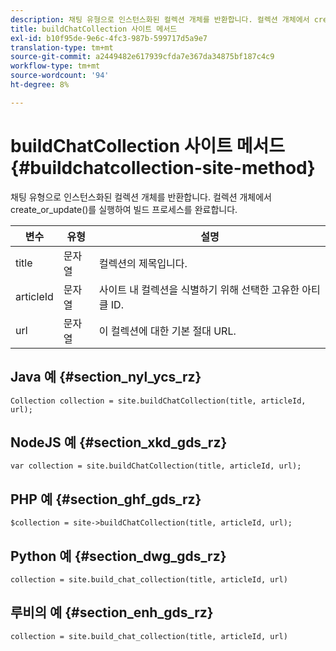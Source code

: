 ```yaml
---
description: 채팅 유형으로 인스턴스화된 컬렉션 개체를 반환합니다. 컬렉션 개체에서 create_or_update()를 실행하여 빌드 프로세스를 완료합니다.
title: buildChatCollection 사이트 메서드
exl-id: b10f95de-9e6c-4fc3-987b-599717d5a9e7
translation-type: tm+mt
source-git-commit: a2449482e617939cfda7e367da34875bf187c4c9
workflow-type: tm+mt
source-wordcount: '94'
ht-degree: 8%

---
```


# buildChatCollection 사이트 메서드{#buildchatcollection-site-method}

채팅 유형으로 인스턴스화된 컬렉션 개체를 반환합니다. 컬렉션 개체에서 create_or_update()를 실행하여 빌드 프로세스를 완료합니다.

| 변수 | 유형 | 설명 |
|--- |--- |--- |
| title | 문자열 | 컬렉션의 제목입니다. |
| articleId | 문자열 | 사이트 내 컬렉션을 식별하기 위해 선택한 고유한 아티클 ID. |
| url | 문자열 | 이 컬렉션에 대한 기본 절대 URL. |

## Java 예 {#section_nyl_ycs_rz}

```
Collection collection = site.buildChatCollection(title, articleId, url); 
```

## NodeJS 예 {#section_xkd_gds_rz}

```
var collection = site.buildChatCollection(title, articleId, url); 
```

## PHP 예 {#section_ghf_gds_rz}

```
$collection = site->buildChatCollection(title, articleId, url); 
```

## Python 예 {#section_dwg_gds_rz}

```
collection = site.build_chat_collection(title, articleId, url) 
```

## 루비의 예 {#section_enh_gds_rz}

```
collection = site.build_chat_collection(title, articleId, url)
```
